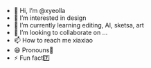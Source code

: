 - 👋 Hi, I’m @xyeolla
- 👀 I’m interested in design
- 🌱 I’m currently learning editing, AI, sketsa, art
- 💞️ I’m looking to collaborate on ...
- 📫 How to reach me xiaxiao
- 😄 Pronouns🧠
- ⚡ Fun fact7️⃣

<!---
xyeolla/xyeolla is a ✨ special ✨ repository because its `README.md` (this file) appears on your GitHub profile.
You can click the Preview link to take a look at your changes.
--->

